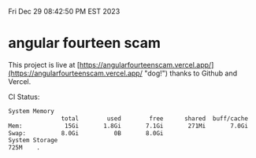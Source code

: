 Fri Dec 29 08:42:50 PM EST 2023

# angular fourteen scam


This project is live at [https://angularfourteenscam.vercel.app/](https://angularfourteenscam.vercel.app/ "dog!") thanks to Github and Vercel.

CI Status: 

```bash
System Memory
               total        used        free      shared  buff/cache   available
Mem:            15Gi       1.8Gi       7.1Gi       271Mi       7.0Gi        13Gi
Swap:          8.0Gi          0B       8.0Gi
System Storage
725M	.
```
```bash
